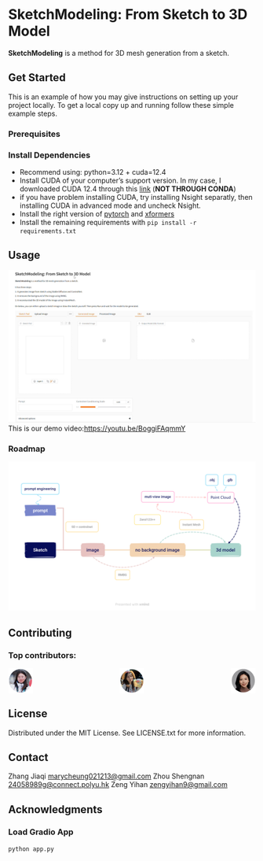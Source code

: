 # SketchModeling: From Sketch to 3D Model
**SketchModeling** is a method for 3D mesh generation from a sketch.

## Get Started
This is an example of how you may give instructions on setting up your project locally. To get a local copy up and running follow these simple example steps.

### Prerequisites


### Install Dependencies
- Recommend using: python=3.12 + cuda=12.4
- Install CUDA of your computer’s support version. In my case, I downloaded CUDA 12.4 through this [link](https://developer.nvidia.com/cuda-12-4-0-download-archive) (**NOT THROUGH CONDA**)
- if you have problem installing CUDA, try installing Nsight separatly, then installing CUDA in advanced mode and uncheck Nsight.
- Install the right version of [pytorch](https://pytorch.org/) and [xformers](https://github.com/facebookresearch/xformers)
- Install the remaining requirements with `pip install -r requirements.txt`

## Usage
![Alt text](images/screenshot.png)
This is our demo video:https://youtu.be/BoggiFAqmmY

### Roadmap
![Alt text](images/roadmap.png)

## Contributing

### Top contributors:

<div style="display: flex; justify-content: space-between;">
  <img src="images/zjq1.png" alt="ZJQ Image" style="width: 10%;"/>
  <img src="images/zsn1.png" alt="ZSN Image" style="width: 10%;"/>
  <img src="images/zyh1.png" alt="ZYH Image" style="width: 10%;"/>
</div>

## License
Distributed under the MIT License. See LICENSE.txt for more information.

## Contact
Zhang Jiaqi marycheung021213@gmail.com
Zhou Shengnan 24058989g@connect.polyu.hk
Zeng Yihan zengyihan9@gmail.com

## Acknowledgments

### Load Gradio App
```sh
python app.py
```
